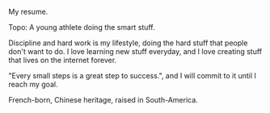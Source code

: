 My resume. 

Topo:
A young athlete doing the smart stuff.

Discipline and hard work is my lifestyle, doing the hard stuff that people don't want to do.
I love learning new stuff everyday, and I love creating stuff that lives on the internet forever.

"Every small steps is a great step to success.", and I will commit to it until I reach my goal.


French-born, Chinese heritage, raised in South-America.

